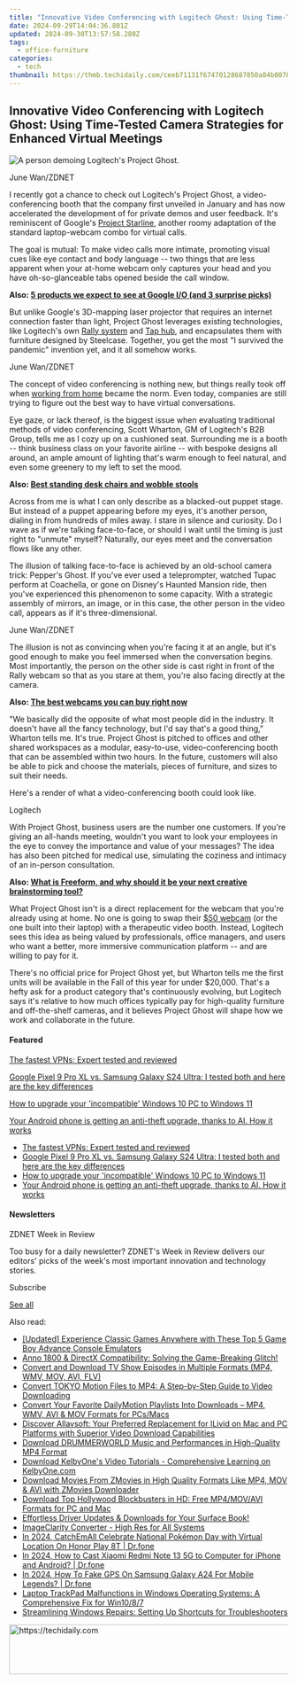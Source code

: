 ```yaml
---
title: "Innovative Video Conferencing with Logitech Ghost: Using Time-Tested Camera Strategies for Enhanced Virtual Meetings"
date: 2024-09-29T14:04:36.801Z
updated: 2024-09-30T13:57:58.280Z
tags:
  - office-furniture
categories:
  - tech
thumbnail: https://thmb.techidaily.com/ceeb71131f67470128687850a84b0078790624844b7b52caccd45c8365ecdd85.jpg
---
```


## Innovative Video Conferencing with Logitech Ghost: Using Time-Tested Camera Strategies for Enhanced Virtual Meetings

![A person demoing Logitech's Project Ghost.](https://www.zdnet.com/a/img/resize/56344b912ee904cdb0f12502b3907186da87b43c/2023/05/02/41c13b0c-a0ef-4069-8452-155a7fe0868d/logitech-project-ghost.jpg?auto=webp&width=1280)

June Wan/ZDNET

I recently got a chance to check out Logitech's Project Ghost, a video-conferencing booth that the company first unveiled in January and has now accelerated the development of for private demos and user feedback. It's reminiscent of Google's [Project Starline](https://www.zdnet.com/article/google-gives-peek-into-3d-video-chat-booth-project-starline/), another roomy adaptation of the standard laptop-webcam combo for virtual calls.

The goal is mutual: To make video calls more intimate, promoting visual cues like eye contact and body language -- two things that are less apparent when your at-home webcam only captures your head and you have oh-so-glanceable tabs opened beside the call window.

**Also: [5 products we expect to see at Google I/O (and 3 surprise picks)](https://www.zdnet.com/article/google-products-to-expect-in-2023-pixel-fold-pixel-7a-ai-and-more/)**

But unlike Google's 3D-mapping laser projector that requires an internet connection faster than light, Project Ghost leverages existing technologies, like Logitech's own [Rally system](https://affportal.bhphoto.com/dl/redventures/?s=zd-%5F%5FCOM%5FCLICK%5FID%5F%5F-dtp&u=https%3A%2F%2Fwww.bhphotovideo.com%2Fc%2Fproduct%2F1479179-REG%2Flogitech%5F960%5F001225%5Frally%5Fplus%5Fconferencecam%5Fsystem.html%2F) and [Tap hub](https://affportal.bhphoto.com/dl/redventures/?s=zd-%5F%5FCOM%5FCLICK%5FID%5F%5F-dtp&u=https%3A%2F%2Fwww.bhphotovideo.com%2Fc%2Fproduct%2F1696258-REG%2Flogitech%5F939%5F001950%5Ftap%5Fmeeting%5Froom%5Fcontroller.html%2F%3F), and encapsulates them with furniture designed by Steelcase. Together, you get the most "I survived the pandemic" invention yet, and it all somehow works.

June Wan/ZDNET

The concept of video conferencing is nothing new, but things really took off when [working from home](https://www.zdnet.com/article/remote-work-5-things-every-business-needs-to-know/) became the norm. Even today, companies are still trying to figure out the best way to have virtual conversations.

Eye gaze, or lack thereof, is the biggest issue when evaluating traditional methods of video conferencing, Scott Wharton, GM of Logitech's B2B Group, tells me as I cozy up on a cushioned seat. Surrounding me is a booth -- think business class on your favorite airline -- with bespoke designs all around, an ample amount of lighting that's warm enough to feel natural, and even some greenery to my left to set the mood.

**Also: [Best standing desk chairs and wobble stools](https://www.zdnet.com/home-and-office/smart-office/best-standing-desk-chair/)**

Across from me is what I can only describe as a blacked-out puppet stage. But instead of a puppet appearing before my eyes, it's another person, dialing in from hundreds of miles away. I stare in silence and curiosity. Do I wave as if we're talking face-to-face, or should I wait until the timing is just right to "unmute" myself? Naturally, our eyes meet and the conversation flows like any other. 

The illusion of talking face-to-face is achieved by an old-school camera trick: Pepper's Ghost. If you've ever used a teleprompter, watched Tupac perform at Coachella, or gone on Disney's Haunted Mansion ride, then you've experienced this phenomenon to some capacity. With a strategic assembly of mirrors, an image, or in this case, the other person in the video call, appears as if it's three-dimensional.

June Wan/ZDNET

The illusion is not as convincing when you're facing it at an angle, but it's good enough to make you feel immersed when the conversation begins. Most importantly, the person on the other side is cast right in front of the Rally webcam so that as you stare at them, you're also facing directly at the camera.

**Also: [The best webcams you can buy right now](https://www.zdnet.com/article/best-webcam/)**

"We basically did the opposite of what most people did in the industry. It doesn't have all the fancy technology, but I'd say that's a good thing," Wharton tells me. It's true. Project Ghost is pitched to offices and other shared workspaces as a modular, easy-to-use, video-conferencing booth that can be assembled within two hours. In the future, customers will also be able to pick and choose the materials, pieces of furniture, and sizes to suit their needs.

Here's a render of what a video-conferencing booth could look like.

Logitech

With Project Ghost, business users are the number one customers. If you're giving an all-hands meeting, wouldn't you want to look your employees in the eye to convey the importance and value of your messages? The idea has also been pitched for medical use, simulating the coziness and intimacy of an in-person consultation.

**Also: [What is Freeform, and why should it be your next creative brainstorming tool?](https://www.zdnet.com/article/what-is-freeform-and-why-should-it-be-your-next-creative-brainstorming-tool/)**

What Project Ghost isn't is a direct replacement for the webcam that you're already using at home. No one is going to swap their [$50 webcam](https://www.zdnet.com/article/best-streaming-webcam/) (or the one built into their laptop) with a therapeutic video booth. Instead, Logitech sees this idea as being valued by professionals, office managers, and users who want a better, more immersive communication platform -- and are willing to pay for it. 

There's no official price for Project Ghost yet, but Wharton tells me the first units will be available in the Fall of this year for under $20,000\. That's a hefty ask for a product category that's continuously evolving, but Logitech says it's relative to how much offices typically pay for high-quality furniture and off-the-shelf cameras, and it believes Project Ghost will shape how we work and collaborate in the future.

#### Featured

[The fastest VPNs: Expert tested and reviewed](https://www.zdnet.com/article/fastest-vpn/ "The fastest VPNs: Expert tested and reviewed")

[Google Pixel 9 Pro XL vs. Samsung Galaxy S24 Ultra: I tested both and here are the key differences](https://www.zdnet.com/article/google-pixel-9-pro-xl-vs-samsung-galaxy-s24-ultra/ "Google Pixel 9 Pro XL vs. Samsung Galaxy S24 Ultra: I tested both and here are the key differences")

[How to upgrade your 'incompatible' Windows 10 PC to Windows 11](https://www.zdnet.com/article/how-to-upgrade-your-incompatible-windows-10-pc-to-windows-11/ "How to upgrade your 'incompatible' Windows 10 PC to Windows 11")

[Your Android phone is getting an anti-theft upgrade, thanks to AI. How it works](https://www.zdnet.com/article/your-android-phone-is-getting-an-anti-theft-upgrade-thanks-to-ai-how-it-works/ "Your Android phone is getting an anti-theft upgrade, thanks to AI. How it works")

* [The fastest VPNs: Expert tested and reviewed](https://www.zdnet.com/article/fastest-vpn/ "The fastest VPNs: Expert tested and reviewed")
* [Google Pixel 9 Pro XL vs. Samsung Galaxy S24 Ultra: I tested both and here are the key differences](https://www.zdnet.com/article/google-pixel-9-pro-xl-vs-samsung-galaxy-s24-ultra/ "Google Pixel 9 Pro XL vs. Samsung Galaxy S24 Ultra: I tested both and here are the key differences")
* [How to upgrade your 'incompatible' Windows 10 PC to Windows 11](https://www.zdnet.com/article/how-to-upgrade-your-incompatible-windows-10-pc-to-windows-11/ "How to upgrade your 'incompatible' Windows 10 PC to Windows 11")
* [Your Android phone is getting an anti-theft upgrade, thanks to AI. How it works](https://www.zdnet.com/article/your-android-phone-is-getting-an-anti-theft-upgrade-thanks-to-ai-how-it-works/ "Your Android phone is getting an anti-theft upgrade, thanks to AI. How it works")

#### Newsletters

ZDNET Week in Review

Too busy for a daily newsletter? ZDNET's Week in Review delivers our editors' picks of the week's most important innovation and technology stories.

 Subscribe

[See all](https://www.zdnet.com/newsletters/)

<ins class="adsbygoogle"
     style="display:block"
     data-ad-format="autorelaxed"
     data-ad-client="ca-pub-7571918770474297"
     data-ad-slot="1223367746"></ins>

<ins class="adsbygoogle"
     style="display:block"
     data-ad-client="ca-pub-7571918770474297"
     data-ad-slot="8358498916"
     data-ad-format="auto"
     data-full-width-responsive="true"></ins>

<span class="atpl-alsoreadstyle">Also read:</span>
<div><ul>
<li><a href="https://screen-recording.techidaily.com/updated-experience-classic-games-anywhere-with-these-top-5-game-boy-advance-console-emulators/"><u>[Updated] Experience Classic Games Anywhere with These Top 5 Game Boy Advance Console Emulators</u></a></li>
<li><a href="https://program-issues.techidaily.com/anno-1800-and-directx-compatibility-solving-the-game-breaking-glitch/"><u>Anno 1800 & DirectX Compatibility: Solving the Game-Breaking Glitch!</u></a></li>
<li><a href="https://win-excellent.techidaily.com/convert-and-download-tv-show-episodes-in-multiple-formats-mp4-wmv-mov-avi-flv/"><u>Convert and Download TV Show Episodes in Multiple Formats (MP4, WMV, MOV, AVI, FLV)</u></a></li>
<li><a href="https://win-excellent.techidaily.com/convert-tokyo-motion-files-to-mp4-a-step-by-step-guide-to-video-downloading/"><u>Convert TOKYO Motion Files to MP4: A Step-by-Step Guide to Video Downloading</u></a></li>
<li><a href="https://win-excellent.techidaily.com/convert-your-favorite-dailymotion-playlists-into-downloads-mp4-wmv-avi-and-mov-formats-for-pcsmacs/"><u>Convert Your Favorite DailyMotion Playlists Into Downloads – MP4, WMV, AVI & MOV Formats for PCs/Macs</u></a></li>
<li><a href="https://win-excellent.techidaily.com/discover-allavsoft-your-preferred-replacement-for-ilivid-on-mac-and-pc-platforms-with-superior-video-download-capabilities/"><u>Discover Allavsoft: Your Preferred Replacement for ILivid on Mac and PC Platforms with Superior Video Download Capabilities</u></a></li>
<li><a href="https://win-excellent.techidaily.com/download-drummerworld-music-and-performances-in-high-quality-mp4-format/"><u>Download DRUMMERWORLD Music and Performances in High-Quality MP4 Format</u></a></li>
<li><a href="https://win-excellent.techidaily.com/download-kelbyones-video-tutorials-comprehensive-learning-on-kelbyonecom/"><u>Download KelbyOne's Video Tutorials - Comprehensive Learning on KelbyOne.com</u></a></li>
<li><a href="https://win-excellent.techidaily.com/download-movies-from-zmovies-in-high-quality-formats-like-mp4-mov-and-avi-with-zmovies-downloader/"><u>Download Movies From ZMovies in High Quality Formats Like MP4, MOV & AVI with ZMovies Downloader</u></a></li>
<li><a href="https://win-excellent.techidaily.com/download-top-hollywood-blockbusters-in-hd-free-mp4movavi-formats-for-pc-and-mac/"><u>Download Top Hollywood Blockbusters in HD: Free MP4/MOV/AVI Formats for PC and Mac</u></a></li>
<li><a href="https://hardware-updates.techidaily.com/effortless-driver-updates-and-downloads-for-your-surface-book/"><u>Effortless Driver Updates & Downloads for Your Surface Book!</u></a></li>
<li><a href="https://article-helps.techidaily.com/imageclarity-converter-high-res-for-all-systems/"><u>ImageClarity Converter - High Res for All Systems</u></a></li>
<li><a href="https://pokemon-go-android.techidaily.com/in-2024-catchemall-celebrate-national-pokemon-day-with-virtual-location-on-honor-play-8t-drfone-by-drfone-virtual-android/"><u>In 2024, CatchEmAll Celebrate National Pokémon Day with Virtual Location On Honor Play 8T | Dr.fone</u></a></li>
<li><a href="https://screen-mirror.techidaily.com/in-2024-how-to-cast-xiaomi-redmi-note-13-5g-to-computer-for-iphone-and-android-drfone-by-drfone-android/"><u>In 2024, How to Cast Xiaomi Redmi Note 13 5G to Computer for iPhone and Android? | Dr.fone</u></a></li>
<li><a href="https://review-topics.techidaily.com/in-2024-how-to-fake-gps-on-samsung-galaxy-a24-for-mobile-legends-drfone-by-drfone-virtual-android/"><u>In 2024, How To Fake GPS On Samsung Galaxy A24 For Mobile Legends? | Dr.fone</u></a></li>
<li><a href="https://common-error.techidaily.com/laptop-trackpad-malfunctions-in-windows-operating-systems-a-comprehensive-fix-for-win1087/"><u>Laptop TrackPad Malfunctions in Windows Operating Systems: A Comprehensive Fix for Win10/8/7</u></a></li>
<li><a href="https://windows11.techidaily.com/streamlining-windows-repairs-setting-up-shortcuts-for-troubleshooters/"><u>Streamlining Windows Repairs: Setting Up Shortcuts for Troubleshooters</u></a></li>
</ul></div>

<!-- affiliate ads begin -->
<a href="https://appsumo.8odi.net/c/5597632/2094418/7443" target="_top" id="2094418">
  <img src="//a.impactradius-go.com/display-ad/7443-2094418" border="0" alt="https://techidaily.com" width="728" height="90"/>
</a>
<img height="0" width="0" src="https://appsumo.8odi.net/i/5597632/2094418/7443" style="position:absolute;visibility:hidden;" border="0" />
<!-- affiliate ads end -->

